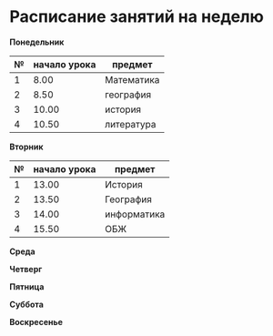 # Расписание занятий на неделю

**Понедельник**

| №| начало урока| предмет|
|---|---|---|
|1|8.00|Математика|
|2|8.50|география|
|3|10.00|история|
|4|10.50|литература|



**Вторник**

| №| начало урока| предмет|
|---|---|---|
|1|13.00|История|
|2|13.50|География|
|3|14.00|информатика|
|4|15.50|ОБЖ|

**Среда**

**Четверг**

**Пятница**

**Суббота**

**Воскресенье**